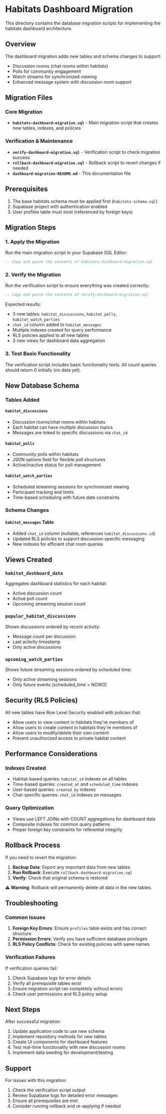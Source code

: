 # Habitats Dashboard Migration

This directory contains the database migration scripts for implementing the habitats dashboard architecture.

## Overview

The dashboard migration adds new tables and schema changes to support:

- Discussion rooms (chat rooms within habitats)
- Polls for community engagement
- Watch streams for synchronized viewing
- Enhanced message system with discussion room support

## Migration Files

### Core Migration

- **`habitats-dashboard-migration.sql`** - Main migration script that creates new tables, indexes, and policies

### Verification & Maintenance

- **`verify-dashboard-migration.sql`** - Verification script to check migration success
- **`rollback-dashboard-migration.sql`** - Rollback script to revert changes if needed
- **`dashboard-migration-README.md`** - This documentation file

## Prerequisites

1. The base habitats schema must be applied first (`habitats-schema.sql`)
2. Supabase project with authentication enabled
3. User profiles table must exist (referenced by foreign keys)

## Migration Steps

### 1. Apply the Migration

Run the main migration script in your Supabase SQL Editor:

```sql
-- Copy and paste the contents of habitats-dashboard-migration.sql
```

### 2. Verify the Migration

Run the verification script to ensure everything was created correctly:

```sql
-- Copy and paste the contents of verify-dashboard-migration.sql
```

Expected results:

- 3 new tables: `habitat_discussions`, `habitat_polls`, `habitat_watch_parties`
- `chat_id` column added to `habitat_messages`
- Multiple indexes created for query performance
- RLS policies applied to all new tables
- 3 new views for dashboard data aggregation

### 3. Test Basic Functionality

The verification script includes basic functionality tests. All count queries should return 0 initially (no data yet).

## New Database Schema

### Tables Added

#### `habitat_discussions`

- Discussion rooms/chat rooms within habitats
- Each habitat can have multiple discussion topics
- Messages are linked to specific discussions via `chat_id`

#### `habitat_polls`

- Community polls within habitats
- JSON options field for flexible poll structures
- Active/inactive status for poll management

#### `habitat_watch_parties`

- Scheduled streaming sessions for synchronized viewing
- Participant tracking and limits
- Time-based scheduling with future date constraints

### Schema Changes

#### `habitat_messages` Table

- Added `chat_id` column (nullable, references `habitat_discussions.id`)
- Updated RLS policies to support discussion-specific messaging
- New indexes for efficient chat room queries

## Views Created

### `habitat_dashboard_data`

Aggregates dashboard statistics for each habitat:

- Active discussion count
- Active poll count
- Upcoming streaming session count

### `popular_habitat_discussions`

Shows discussions ordered by recent activity:

- Message count per discussion
- Last activity timestamp
- Only active discussions

### `upcoming_watch_parties`

Shows future streaming sessions ordered by scheduled time:

- Only active streaming sessions
- Only future events (scheduled_time > NOW())

## Security (RLS Policies)

All new tables have Row Level Security enabled with policies that:

- Allow users to view content in habitats they're members of
- Allow users to create content in habitats they're members of
- Allow users to modify/delete their own content
- Prevent unauthorized access to private habitat content

## Performance Considerations

### Indexes Created

- Habitat-based queries: `habitat_id` indexes on all tables
- Time-based queries: `created_at` and `scheduled_time` indexes
- User-based queries: `created_by` indexes
- Chat-specific queries: `chat_id` indexes on messages

### Query Optimization

- Views use LEFT JOINs with COUNT aggregations for dashboard data
- Composite indexes for common query patterns
- Proper foreign key constraints for referential integrity

## Rollback Process

If you need to revert the migration:

1. **Backup Data**: Export any important data from new tables
2. **Run Rollback**: Execute `rollback-dashboard-migration.sql`
3. **Verify**: Check that original schema is restored

⚠️ **Warning**: Rollback will permanently delete all data in the new tables.

## Troubleshooting

### Common Issues

1. **Foreign Key Errors**: Ensure `profiles` table exists and has correct structure
2. **Permission Errors**: Verify you have sufficient database privileges
3. **RLS Policy Conflicts**: Check for existing policies with same names

### Verification Failures

If verification queries fail:

1. Check Supabase logs for error details
2. Verify all prerequisite tables exist
3. Ensure migration script ran completely without errors
4. Check user permissions and RLS policy setup

## Next Steps

After successful migration:

1. Update application code to use new schema
2. Implement repository methods for new tables
3. Create UI components for dashboard features
4. Test real-time functionality with new discussion rooms
5. Implement data seeding for development/testing

## Support

For issues with this migration:

1. Check the verification script output
2. Review Supabase logs for detailed error messages
3. Ensure all prerequisites are met
4. Consider running rollback and re-applying if needed
